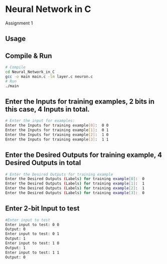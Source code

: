 # Neural Network in C
Assignment 1

## Usage

## Compile & Run
```sh
# Compile
cd Neural_Network_in_C
gcc -o main main.c -lm layer.c neuron.c
# Run
./main
```
## Enter the Inputs for training examples, 2 bits in this case, 4 Inputs in total.

```sh
# Enter the input for examples:
Enter the Inputs for training example[0]:  0 0
Enter the Inputs for training example[1]:  0 1
Enter the Inputs for training example[2]:  1 0
Enter the Inputs for training example[3]:  1 1

```

## Enter the Desired Outputs for training example, 4 Desired Outputs in total
```sh
# Enter the Desired Outputs for training example
Enter the Desired Outputs (Labels) for training example[0]:  0 
Enter the Desired Outputs (Labels) for training example[1]:  1 
Enter the Desired Outputs (Labels) for training example[2]:  1 
Enter the Desired Outputs (Labels) for training example[3]:  0
```

## Enter 2-bit Input to test
```sh
#Enter input to test
Enter input to test: 0 0
Output: 0 
Enter input to test: 0 1
Output: 1 
Enter input to test: 1 0
Output: 1 
Enter input to test: 1 1 
Output: 0 
```


